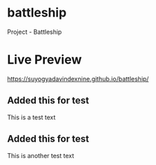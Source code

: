 # battleship
Project - Battleship

# Live Preview
https://suyogyadavindexnine.github.io/battleship/

## Added this for test
This is a test text

## Added this for test
This is another test text